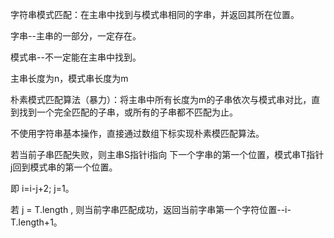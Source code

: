 字符串模式匹配：在主串中找到与模式串相同的字串，并返回其所在位置。

字串--主串的一部分，一定存在。

模式串--不一定能在主串中找到。

主串长度为n，模式串长度为m 

朴素模式匹配算法（暴力）：将主串中所有长度为m的子串依次与模式串对比，直到找到一个完全匹配的子串，或所有的子串都不匹配为止。 

不使用字符串基本操作，直接通过数组下标实现朴素模匹配算法。

若当前子串匹配失败，则主串S指针i指向 下一个字串的第一个位置，模式串T指针j回到模式串的第一个位置。

即	i=i-j+2;	j=1。

若 j = T.length , 则当前字串匹配成功，返回当前字串第一个字符位置--i-T.length+1。